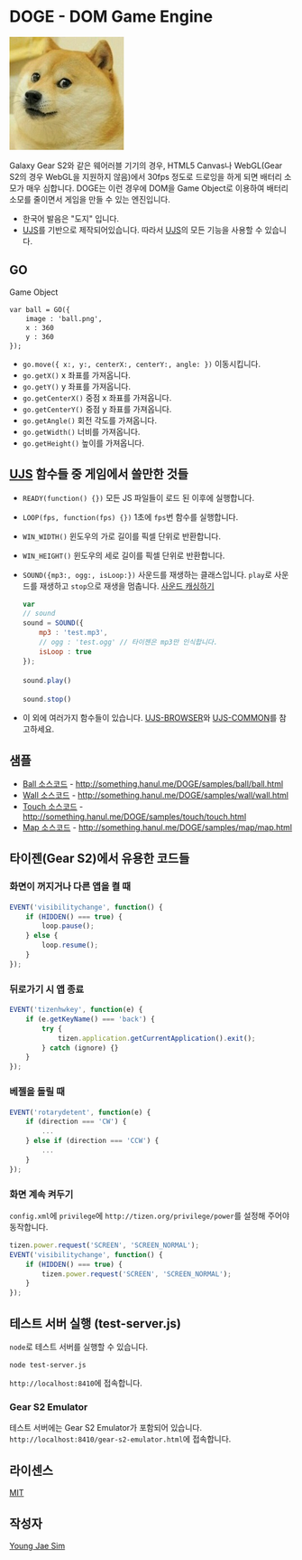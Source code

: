 # DOGE - DOM Game Engine
![ScreenShot](https://raw.githubusercontent.com/Hanul/DOGE/master/doge.jpg)

Galaxy Gear S2와 같은 웨어러블 기기의 경우, HTML5 Canvas나 WebGL(Gear S2의 경우 WebGL을 지원하지 않음)에서 30fps 정도로 드로잉을 하게 되면 배터리 소모가 매우 심합니다.
DOGE는 이런 경우에 DOM을 Game Object로 이용하여 배터리 소모를 줄이면서 게임을 만들 수 있는 엔진입니다.

* 한국어 발음은 "도지" 입니다.
* [UJS](https://github.com/Hanul/UJS)를 기반으로 제작되어있습니다. 따라서 [UJS](https://github.com/Hanul/UJS)의 모든 기능을 사용할 수 있습니다.

## GO
Game Object
```
var ball = GO({
	image : 'ball.png',
	x : 360
	y : 360
});
```
* `go.move({ x:, y:, centerX:, centerY:, angle: })` 이동시킵니다.
* `go.getX()` x 좌표를 가져옵니다.
* `go.getY()` y 좌표를 가져옵니다.
* `go.getCenterX()` 중점 x 좌표를 가져옵니다.
* `go.getCenterY()` 중점 y 좌표를 가져옵니다.
* `go.getAngle()` 회전 각도를 가져옵니다.
* `go.getWidth()` 너비를 가져옵니다.
* `go.getHeight()` 높이를 가져옵니다.

## [UJS](https://github.com/Hanul/UJS) 함수들 중 게임에서 쓸만한 것들
* `READY(function() {})` 모든 JS 파일들이 로드 된 이후에 실행합니다.
* `LOOP(fps, function(fps) {})` 1초에 `fps`번 함수를 실행합니다.
* `WIN_WIDTH()` 윈도우의 가로 길이를 픽셀 단위로 반환합니다.
* `WIN_HEIGHT()` 윈도우의 세로 길이를 픽셀 단위로 반환합니다.
* `SOUND({mp3:, ogg:, isLoop:})` 사운드를 재생하는 클래스입니다. `play`로 사운드를 재생하고 `stop`으로 재생을 멈춥니다. [사운드 캐싱하기](https://github.com/Hanul/DOGE/wiki/%EC%82%AC%EC%9A%B4%EB%93%9C-%EC%BA%90%EC%8B%B1%ED%95%98%EA%B8%B0)

    ```javascript
    var
    // sound
    sound = SOUND({
        mp3 : 'test.mp3',
        // ogg : 'test.ogg' // 타이젠은 mp3만 인식합니다.
        isLoop : true
    });
    
    sound.play()
    
    sound.stop()
    ```
    
* 이 외에 여러가지 함수들이 있습니다. [UJS-BROWSER](https://github.com/Hanul/UJS/blob/master/DOC/UJS-BROWSER.md)와 [UJS-COMMON](https://github.com/Hanul/UJS/blob/master/DOC/UJS-COMMON.md)를 참고하세요.

## 샘플
* [Ball 소스코드](samples/ball) - http://something.hanul.me/DOGE/samples/ball/ball.html
* [Wall 소스코드](samples/wall) - http://something.hanul.me/DOGE/samples/wall/wall.html
* [Touch 소스코드](samples/touch) - http://something.hanul.me/DOGE/samples/touch/touch.html
* [Map 소스코드](samples/map) - http://something.hanul.me/DOGE/samples/map/map.html

## 타이젠(Gear S2)에서 유용한 코드들
### 화면이 꺼지거나 다른 앱을 켤 때
```javascript
EVENT('visibilitychange', function() {
	if (HIDDEN() === true) {
		loop.pause();
	} else {
		loop.resume();
	}
});
```

### 뒤로가기 시 앱 종료
```javascript
EVENT('tizenhwkey', function(e) {
	if (e.getKeyName() === 'back') {
		try {
            tizen.application.getCurrentApplication().exit();
        } catch (ignore) {}
	}
});
```

### 베젤을 돌릴 때
```javascript
EVENT('rotarydetent', function(e) {
	if (direction === 'CW') {
		...
	} else if (direction === 'CCW') {
		...
	}
});
```

### 화면 계속 켜두기
`config.xml`에 `privilege`에 `http://tizen.org/privilege/power`를 설정해 주어야 동작합니다.
```javascript
tizen.power.request('SCREEN', 'SCREEN_NORMAL');
EVENT('visibilitychange', function() {
	if (HIDDEN() === true) {
		tizen.power.request('SCREEN', 'SCREEN_NORMAL');
	}
});
```

## 테스트 서버 실행 (test-server.js)
`node`로 테스트 서버를 실행할 수 있습니다.
```
node test-server.js
```
`http://localhost:8410`에 접속합니다.

### Gear S2 Emulator
테스트 서버에는 Gear S2 Emulator가 포함되어 있습니다. `http://localhost:8410/gear-s2-emulator.html`에 접속합니다.

## 라이센스
[MIT](LICENSE)

## 작성자
[Young Jae Sim](https://github.com/Hanul)